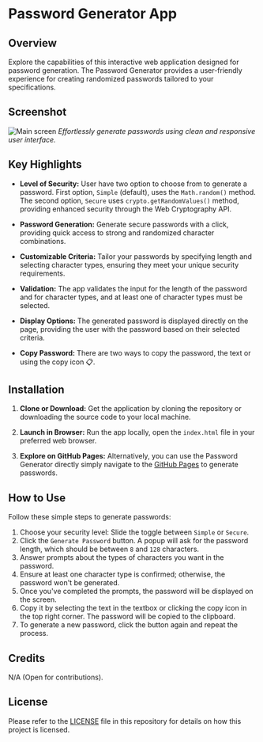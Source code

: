 # Password Generator App

## Overview
Explore the capabilities of this interactive web application designed for password generation. The Password Generator provides a user-friendly experience for creating randomized passwords tailored to your specifications.

## Screenshot

![Main screen](./assets/images/password-generator.png)
*Effortlessly generate passwords using clean and responsive user interface.*

## Key Highlights

- **Level of Security:**
  User have two option to choose from to generate a password. First option, `Simple` (default), uses the `Math.random()` method. The second option, `Secure` uses `crypto.getRandomValues()` method, providing enhanced security through the Web Cryptography API.

- **Password Generation:**
  Generate secure passwords with a click, providing quick access to strong and randomized character combinations.

- **Customizable Criteria:**
  Tailor your passwords by specifying length and selecting character types, ensuring they meet your unique security requirements.

- **Validation:**
  The app validates the input for the length of the password and for character types, and at least one of character types must be selected.

- **Display Options:**
  The generated password is displayed directly on the page, providing the user with the password based on their selected criteria.

- **Copy Password:**
   There are two ways to copy the password, the text or using the copy icon 📋.


## Installation

1. **Clone or Download:**
   Get the application by cloning the repository or downloading the source code to your local machine.

2. **Launch in Browser:**
   Run the app locally, open the `index.html` file in your preferred web browser.

3. **Explore on GitHub Pages:**
   Alternatively, you can use the Password Generator directly simply navigate to the [GitHub Pages](https://martindocs-bootcamp.github.io/mtatarski-password-generator/) to generate passwords.

## How to Use

Follow these simple steps to generate passwords:

1. Choose your security level: Slide the toggle between `Simple` or `Secure`.
2. Click the `Generate Password` button. A popup will ask for the password length, which should be between `8` and `128` characters.
3. Answer prompts about the types of characters you want in the password.
4. Ensure at least one character type is confirmed; otherwise, the password won't be generated.
5. Once you've completed the prompts, the password will be displayed on the screen. 
6. Copy it by selecting the text in the textbox or clicking the copy icon in the top right corner. The password will be copied to the clipboard.
7. To generate a new password, click the button again and repeat the process.


## Credits

N/A (Open for contributions).

## License

Please refer to the [LICENSE](./LICENSE.md) file in this repository for details on how this project is licensed.
